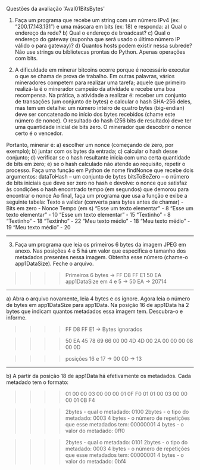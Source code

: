 Questões da avaliação 'Aval01BitsBytes'

1) Faça um programa que recebe um string com um número IPv4 (ex:
“200.17.143.131”) e uma máscara em bits (ex: 18) e responda:
a) Qual o endereço da rede?
b) Qual o endereço de broadcast?
c) Qual o endereço do gateway (suponha que será usado o último número IP
válido o para gateway)?
d) Quantos hosts podem existir nessa subrede?
Não use strings ou bibliotecas prontas do Python. Apenas operações com bits.


2) A dificuldade em minerar bitcoins ocorre porque é necessário executar o que se
chama de prova de trabalho. Em outras palavras, vários mineradores competem para
realizar uma tarefa; aquele que primeiro realizá-la é o minerador campeão da
atividade e recebe uma boa recompensa.
Na prática, a atividade a realizar é: receber um conjunto de transações (um conjunto
de bytes) e calcular o hash SHA-256 deles, mas tem um detalhe: um número inteiro
de quatro bytes (big-endian) deve ser concatenado no início dos bytes recebidos
(chame este número de nonce). O resultado do hash (256 bits de resultado) deve ter
uma quantidade inicial de bits zero. O minerador que descobrir o nonce certo é o
vencedor.

Portanto, minerar é: a) escolher um nonce (começando de zero, por exemplo); b)
juntar com os bytes da entrada; c) calcular o hash desse conjunto; d) verificar se o
hash resultante inicia com uma certa quantidade de bits em zero; e) se o hash
calculado não atende ao requisito, repetir o processo.
Faça uma função em Python de nome findNonce que recebe dois argumentos:
dataToHash – um conjunto de bytes
bitsToBeZero – o número de bits iniciais que deve ser zero no hash
e devolve:
o nonce que satisfaz às condições
o hash encontrado
tempo (em segundos) que demorou para encontrar o nonce
Ao final, faça um programa que usa a função e exibe a seguinte tabela:
Texto a validar (converta para bytes antes de chamar) - Bits em zero - Nonce Tempo (em s)
“Esse um texto elementar” - 8 
“Esse um texto elementar” - 10
“Esse um texto elementar” - 15
“Textinho” - 8
“Textinho” - 18
“Textinho” - 22
“Meu texto médio” - 18
“Meu texto médio” - 19
“Meu texto médio” - 20


*******************************************************************************************************************************************************
3) Faça um programa que leia os primeiros 6 bytes da imagem JPEG em anexo. Nas
posições 4 e 5 há um valor que especifica o tamanho dos metadados presentes nessa
imagem. Obtenha esse número (chame-o app1DataSize). Feche o arquivo.


>>>>Primeiros 6 bytes -> FF D8 FF E1 50 EA
>>>>app1DataSize em 4 e 5 -> 50 EA -> 20714

-----------------------------------------------------------------------------------
a) Abra o arquivo novamente, leia 4 bytes e os ignore. Agora leia o número de
bytes em app1DataSize para app1Data. Na posição 16 de app1Data há 2 bytes que indicam quantos metadados essa imagem tem. Descubra-o e
informe.

>>>>FF D8 FF E1 -> Bytes ignorados

>>>>50 EA 45 78 69 66 00 00 4D 4D 00 2A 00 00 00 08 00 0D

>>>>posições 16 e 17 -> 00 0D -> 13


-----------------------------------------------------------------------------------
b) A partir da posição 18 de app1Data há efetivamente os metadados. Cada
metadado tem o formato:


>>>>01 00 00 03 00 00 00 01 0F F0
>>>>01 01 00 03 00 00 00 01 0B F4

>>>>2bytes - qual o metadado: 0100
>>>>2bytes - o tipo do metadado: 0003
>>>>4 bytes - o número de repetições que esse metadados tem: 00000001
>>>>4 bytes - o valor do metadado: 0ff0

>>>>2bytes - qual o metadado: 0101
>>>>2bytes - o tipo do metadado: 0003
>>>>4 bytes - o número de repetições que esse metadados tem: 00000001
>>>>4 bytes - o valor do metadado: 0bf4
